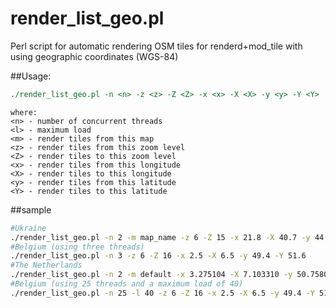 # render_list_geo.pl
Perl script for automatic rendering OSM tiles for renderd+mod_tile with using geographic coordinates (WGS-84)

##Usage:
```perl
./render_list_geo.pl -n <n> -z <z> -Z <Z> -x <x> -X <X> -y <y> -Y <Y>
```
```
where:
<n> - number of concurrent threads
<l> - maximum load
<m> - render tiles from this map
<z> - render tiles from this zoom level
<Z> - render tiles to this zoom level
<x> - render tiles from this longitude
<X> - render tiles to this longitude
<y> - render tiles from this latitude
<Y> - render tiles to this latitude
```

##sample
```bash
#Ukraine
./render_list_geo.pl -n 2 -m map_name -z 6 -Z 15 -x 21.8 -X 40.7 -y 44.03 -Y 52.6
#Belgium (using three threads)
./render_list_geo.pl -n 3 -z 6 -Z 16 -x 2.5 -X 6.5 -y 49.4 -Y 51.6
#The Netherlands
./render_list_geo.pl -n 2 -m default -x 3.275104 -X 7.103310 -y 50.758069 -Y 53.662826 -z 15 -Z 18
#Belgium (using 25 threads and a maximum load of 40)
./render_list_geo.pl -n 25 -l 40 -z 6 -Z 16 -x 2.5 -X 6.5 -y 49.4 -Y 51.6
```
